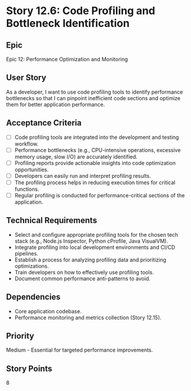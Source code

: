 # Story 12.6: Code Profiling and Bottleneck Identification

## Epic
Epic 12: Performance Optimization and Monitoring

## User Story
As a developer, I want to use code profiling tools to identify performance bottlenecks so that I can pinpoint inefficient code sections and optimize them for better application performance.

## Acceptance Criteria
- [ ] Code profiling tools are integrated into the development and testing workflow.
- [ ] Performance bottlenecks (e.g., CPU-intensive operations, excessive memory usage, slow I/O) are accurately identified.
- [ ] Profiling reports provide actionable insights into code optimization opportunities.
- [ ] Developers can easily run and interpret profiling results.
- [ ] The profiling process helps in reducing execution times for critical functions.
- [ ] Regular profiling is conducted for performance-critical sections of the application.

## Technical Requirements
- Select and configure appropriate profiling tools for the chosen tech stack (e.g., Node.js Inspector, Python cProfile, Java VisualVM).
- Integrate profiling into local development environments and CI/CD pipelines.
- Establish a process for analyzing profiling data and prioritizing optimizations.
- Train developers on how to effectively use profiling tools.
- Document common performance anti-patterns to avoid.

## Dependencies
- Core application codebase.
- Performance monitoring and metrics collection (Story 12.15).

## Priority
Medium - Essential for targeted performance improvements.

## Story Points
8
